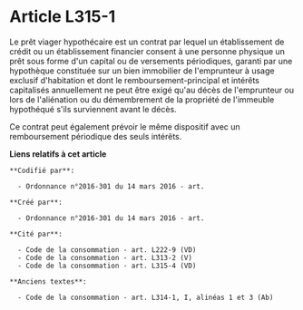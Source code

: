 # Article L315-1

Le prêt viager hypothécaire est un contrat par lequel un établissement de crédit ou un établissement financier consent à une
personne physique un prêt sous forme d'un capital ou de versements périodiques, garanti par une hypothèque constituée sur un
bien immobilier de l'emprunteur à usage exclusif d'habitation et dont le remboursement-principal et intérêts capitalisés
annuellement ne peut être exigé qu'au décès de l'emprunteur ou lors de l'aliénation ou du démembrement de la propriété de
l'immeuble hypothéqué s'ils surviennent avant le décès.

Ce contrat peut également prévoir le même dispositif avec un remboursement périodique des seuls intérêts.

**Liens relatifs à cet article**

	**Codifié par**:

	  - Ordonnance n°2016-301 du 14 mars 2016 - art.

	**Créé par**:

	  - Ordonnance n°2016-301 du 14 mars 2016 - art.

	**Cité par**:

	  - Code de la consommation - art. L222-9 (VD)
	  - Code de la consommation - art. L313-2 (V)
	  - Code de la consommation - art. L315-4 (VD)

	**Anciens textes**:

	  - Code de la consommation - art. L314-1, I, alinéas 1 et 3 (Ab)
